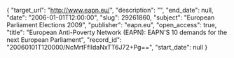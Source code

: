 {
  "target_url": "http://www.eapn.eu/", 
  "description": "", 
  "end_date": null, 
  "date": "2006-01-01T12:00:00", 
  "slug": 29261860, 
  "subject": "European Parliament Elections 2009", 
  "publisher": "eapn.eu", 
  "open_access": true, 
  "title": "European Anti-Poverty Network (EAPN): EAPN'S 10 demands for the next European Parliament", 
  "record_id": "20060101T120000/NcMrtFflIdaNxTT6J72+Pg==", 
  "start_date": null
}

